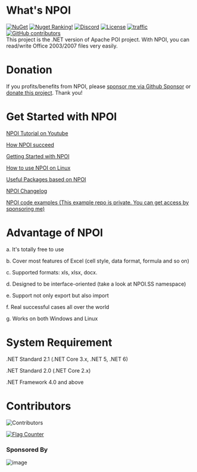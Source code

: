 What's NPOI
===================
[![NuGet](https://img.shields.io/nuget/dt/npoi)](https://www.nuget.org/packages/NPOI)
[![Nuget Ranking!](https://img.shields.io/badge/Nuget%20Ranking-268-red.svg)](https://github.com/nissl-lab/npoi/issues/1532)
[![Discord](https://img.shields.io/badge/Chat-Discord-d82679.svg?logo=discord&logoColor=white)](https://discord.gg/rABUseUHme)
[![License](https://img.shields.io/badge/License-Apache%202.0-blue.svg?style=flat-square&logo=Apache)](LICENSE)
[![traffic](https://api.segment.io/v1/pixel/track?data=ewogICJ3cml0ZUtleSI6ICJBV2NjaWd1UkhKODBuNkJ4WlI4cHRaRzBINzY0RmJObCIsCiAgInVzZXJJZCI6ICJ0b255cXVzIiwKICAiZXZlbnQiOiAiTlBPSSBIb21lcGFnZSIKfQ==
)](#)
<a href="https://github.com/nissl-lab/npoi/graphs/contributors">
    <img
      src="https://img.shields.io/github/contributors/nissl-lab/npoi?logo=github&label=contributors"
      alt="GitHub contributors"
    />
  </a>
<br />
This project is the .NET version of Apache POI project. With NPOI, you can read/write Office 2003/2007 files very easily.<br />

Donation 
=========
If you profits/benefits from NPOI, please [sponsor me via Github Sponsor](https://github.com/sponsors/tonyqus) or [donate this project](https://github.com/nissl-lab/npoi/discussions/923). Thank you!

Get Started with NPOI
============

[NPOI Tutorial on Youtube](https://github.com/nissl-lab/npoi-tutorial)

[How NPOI succeed](https://tonyqus.medium.com/how-npoi-succeeds-67ceb7333eb)

[Getting Started with NPOI](https://github.com/nissl-lab/npoi/wiki/Getting-Started-with-NPOI)

[How to use NPOI on Linux](https://github.com/nissl-lab/npoi/wiki/How-to-use-NPOI-on-Linux)

[Useful Packages based on NPOI](https://github.com/nissl-lab/npoi/wiki/ORM-on-NPOI)

[NPOI Changelog](https://github.com/nissl-lab/npoi/wiki/Changelog)

[NPOI code examples (This example repo is private. You can get access by sponsoring me)](https://github.com/sponsors/tonyqus)

Advantage of NPOI
=================
a. It's totally free to use

b. Cover most features of Excel (cell style, data format, formula and so on)

c. Supported formats: xls, xlsx, docx.

d. Designed to be interface-oriented (take a look at NPOI.SS namespace)

e. Support not only export but also import

f. Real successful cases all over the world

g. Works on both Windows and Linux 

System Requirement
===================
.NET Standard 2.1 (.NET Core 3.x, .NET 5, .NET 6)

.NET Standard 2.0 (.NET Core 2.x)

.NET Framework 4.0 and above

Contributors
===================
![Contributors](https://contrib.rocks/image?repo=nissl-lab/npoi)

<a href="https://info.flagcounter.com/bndt"><img src="https://s01.flagcounter.com/count/bndt/bg_FFFFFF/txt_000000/border_CCCCCC/columns_3/maxflags_20/viewers_0/labels_1/pageviews_1/flags_0/percent_0/" alt="Flag Counter" border="0"></a>


### Sponsored By
![image](https://github.com/user-attachments/assets/88dd41a5-9c25-43dd-ba6b-2f4f82b60ecc)


